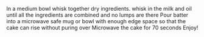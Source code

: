 In a medium bowl whisk together dry ingredients.
whisk in the milk and oil until all the ingredients are combined and no lumps are there
Pour batter into a microwave safe mug or bowl with enough edge space so that the cake can rise without puring over
Microwave the cake for 70 seconds
Enjoy!